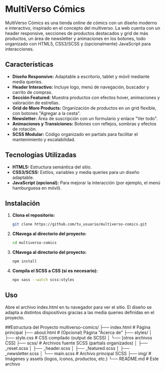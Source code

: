 # MultiVerso Cómics

MultiVerso Cómics es una tienda online de cómics con un diseño moderno e interactivo, inspirado en el concepto del multiverso. La web cuenta con un header responsive, secciones de productos destacados y grid de más productos, un área de newsletter y animaciones en los botones, todo organizado con HTML5, CSS3/SCSS y (opcionalmente) JavaScript para interacciones.

## Características

- **Diseño Responsive:** Adaptable a escritorio, tablet y móvil mediante media queries.
- **Header Interactivo:** Incluye logo, menú de navegación, buscador y carrito de compras.
- **Sección Featured:** Muestra productos con efectos hover, animaciones y valoración de estrellas.
- **Grid de More Products:** Organización de productos en un grid flexible, con botones "Agregar a la cesta".
- **Newsletter:** Área de suscripción con un formulario y enlace "Ver todo".
- **Animaciones y Transiciones:** Botones con reflejos, sombras y efectos de rotación.
- **SCSS Modular:** Código organizado en partials para facilitar el mantenimiento y escalabilidad.

## Tecnologías Utilizadas

- **HTML5:** Estructura semántica del sitio.
- **CSS3/SCSS:** Estilos, variables y media queries para un diseño adaptable.
- **JavaScript (opcional):** Para mejorar la interacción (por ejemplo, el menú hamburguesa en móvil).

## Instalación

1. **Clona el repositorio:**

   ```bash
   git clone https://github.com/tu_usuario/multiverso-comics.git
2. **CNavega al directorio del proyecto:**
   ```bash
   cd multiverso-comics
3. **CNavega al directorio del proyecto:**
   ```bash
   npm install
5. **Compila el SCSS a CSS (si es necesario):**
   ```bash
   npx sass --watch scss:styles

## Uso
Abre el archivo index.html en tu navegador para ver el sitio. El diseño se adapta a distintos dispositivos gracias a las media queries definidas en el proyecto.

##Estructura del Proyecto
multiverso-comics/
├── index.html         # Página principal
├── about.html         # (Opcional) Página "Acerca de"
├── styles/
│   ├── style.css      # CSS compilado (output de SCSS)
│   └── [otros archivos CSS]
├── scss/              # Archivos fuente SCSS (partials organizados)
│   ├── _reset.scss
│   ├── _header.scss
│   ├── _featured.scss
│   ├── _newsletter.scss
│   └── main.scss      # Archivo principal SCSS
├── img/               # Imágenes y assets (logos, íconos, productos, etc.)
└── README.md          # Este archivo
